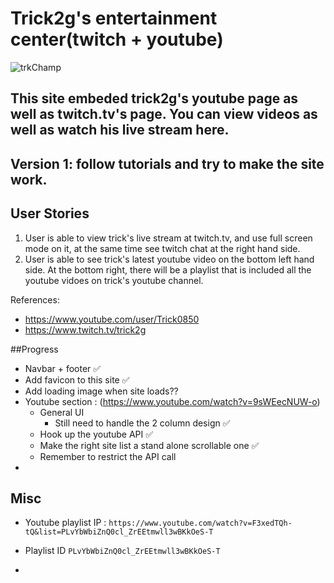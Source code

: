 # Trick2g's entertainment center(twitch + youtube)

![trkChamp](https://res.cloudinary.com/zzrot/image/upload/v1543383281/trick2g_site/trkChamp_big.png)

## This site embeded trick2g's youtube page as well as twitch.tv's page. You can view videos as well as watch his live stream here.

## Version 1: follow tutorials and try to make the site work.

## User Stories
1. User is able to view trick's live stream at twitch.tv, and use full screen mode on it, at the same time see twitch chat at the right hand side.
2. User is able to see trick's latest youtube video on the bottom left hand side. At the bottom right, there will be a playlist that is included all the youtube vidoes on trick's youtube channel.

References:
* https://www.youtube.com/user/Trick0850
* https://www.twitch.tv/trick2g

##Progress

* Navbar + footer ✅
* Add favicon to this site ✅
* Add loading image when site loads??
* Youtube section : (https://www.youtube.com/watch?v=9sWEecNUW-o)
  * General UI 
    * Still need to handle the 2 column design ✅
  * Hook up the youtube API ✅
  * Make the right site list a stand alone scrollable one ✅
  * Remember to restrict the API call
* 

## Misc

* Youtube playlist IP : `https://www.youtube.com/watch?v=F3xedTQh-tQ&list=PLvYbWbiZnQ0cl_ZrEEtmwll3wBKkOeS-T`
* Playlist ID `PLvYbWbiZnQ0cl_ZrEEtmwll3wBKkOeS-T`

* 